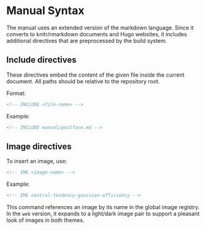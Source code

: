 # Manual Syntax

The manual uses an extended version of the markdown language.
Since it converts to knitr/rmarkdown documents and Hugo websites,
  it includes additional directives that are preprocessed by the build system.

## Include directives

These directives embed the content of the given file inside the current document.
All paths should be relative to the repository root.

Format:

```html
<!-- INCLUDE <file-name> -->
```

Example:

```html
<!-- INCLUDE manual/postface.md -->
```

## Image directives

To insert an image, use:

```html
<!-- IMG <image-name> -->
```

Example:

```html
<!-- IMG central-tendency-gaussian-efficiency -->
```

This command references an image by its name in the global image registry.
In the `web` version, it expands to a light/dark image pair to support a pleasant look of images in both themes.